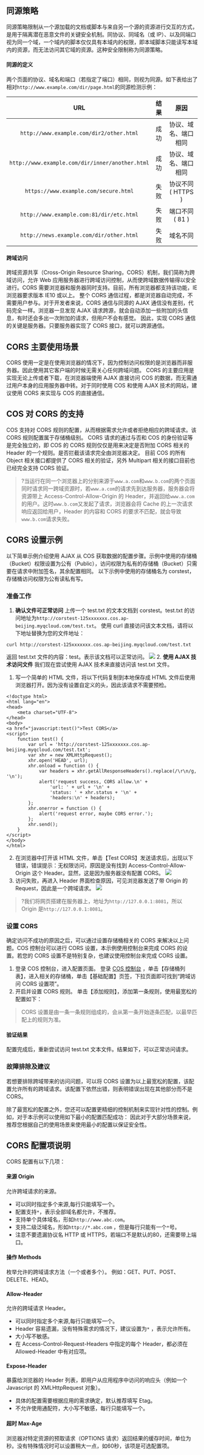## 同源策略
同源策略限制从一个源加载的文档或脚本与来自另一个源的资源进行交互的方式，是用于隔离潜在恶意文件的关键安全机制。同协议、同域名（或 IP）、以及同端口视为同一个域，一个域内的脚本仅仅具有本域内的权限，即本域脚本只能读写本域内的资源，而无法访问其它域的资源。这种安全限制称为同源策略。 

#### 同源的定义
两个页面的协议、域名和端口（若指定了端口）相同，则视为同源。如下表给出了相对`http://www.example.com/dir/page.html`的同源检测示例：

| **URL** | **结果** | **原因** |
|:---------:|:---------:|:---------:|
| `http://www.example.com/dir2/other.html` | 成功 | 协议、域名、端口相同 |
| `http://www.example.com/dir/inner/another.html` |	成功 | 协议、域名、端口相同 |
| `https://www.example.com/secure.html` |	失败	| 协议不同 ( HTTPS ) |
| `http://www.example.com:81/dir/etc.html` |	失败 |	端口不同 ( 81 ) |
|`http://news.example.com/dir/other.html` |	失败 |	域名不同 |

#### 跨域访问
跨域资源共享（Cross-Origin Resource Sharing，CORS）机制，我们简称为跨域访问，允许 Web 应用服务器进行跨域访问控制，从而使跨域数据传输得以安全进行。CORS 需要浏览器和服务器同时支持。目前，所有浏览器都支持该功能，IE 浏览器要求版本 IE10 或以上。
整个 CORS 通信过程，都是浏览器自动完成，不需要用户参与。对于开发者来说，CORS 通信与同源的 AJAX 通信没有差别，代码完全一样。浏览器一旦发现 AJAX 请求跨源，就会自动添加一些附加的头信息，有时还会多出一次附加的请求，但用户不会有感觉。
因此，实现 CORS 通信的关键是服务器。只要服务器实现了 CORS 接口，就可以跨源通信。

## CORS 主要使用场景
CORS 使用一定是在使用浏览器的情况下，因为控制访问权限的是浏览器而非服务器。因此使用其它客户端的时候无需关心任何跨域问题。
CORS 的主要应用是实现无论上传或者下载，在浏览器端使用 AJAX 直接访问 COS 的数据，而无需通过用户本身的应用服务器中转。对于同时使用 COS 和使用 AJAX 技术的网站，建议使用 CORS 来实现与 COS 的直接通信。

## COS 对 CORS 的支持
COS 支持对 CORS 规则的配置，从而根据需求允许或者拒绝相应的跨域请求。该 CORS 规则配置属于存储桶级别。
CORS 请求的通过与否和 COS 的身份验证等是完全独立的，即 COS 的 CORS 规则仅仅是用来决定是否附加 CORS 相关的 Header 的一个规则。是否拦截该请求完全由浏览器决定。
目前 COS 的所有 Object 相关接口都提供了 CORS 相关的验证，另外 Multipart 相关的接口目前也已经完全支持 CORS 验证。
>?当运行在同一个浏览器上的分别来源于`www.a.com`和`www.b.com`的两个页面同时请求同一跨域资源时，若`www.a.com`的请求先到达服务器，服务器会将资源带上 Access-Control-Allow-Origin 的 Header，并返回给`www.a.com`的用户。这时`www.b.com`又发起了请求，浏览器会将 Cache 的上一次请求响应返回给用户，Header 的内容和 CORS 的要求不匹配，就会导致`www.b.com`请求失败。

## CORS 设置示例
以下简单示例介绍使用 AJAX 从 COS 获取数据的配置步骤。示例中使用的存储桶（Bucket）权限设置为公有（Public），访问权限为私有的存储桶（Bucket）只需要在请求中附加签名，其余配置相同。
以下示例中使用的存储桶名为 corstest，存储桶访问权限为公有读私有写。

### 准备工作
1. **确认文件可正常访问**
上传一个 test.txt 的文本文档到 corstest。test.txt 的访问地址为`http://corstest-125xxxxxxx.cos.ap-beijing.myqcloud.com/test.txt`。
使用 curl 直接访问该文本文档，请将以下地址替换为您的文件地址：
```
curl http://corstest-125xxxxxxx.cos.ap-beijing.myqcloud.com/test.txt
```
返回 test.txt 文件的内容：test。表示该文档可以正常访问。
![](https://main.qcloudimg.com/raw/d9e4cee0e6ac49d9774bab3be46bed46.png)
2. **使用 AJAX 技术访问文件**
我们现在尝试使用 AJAX 技术来直接访问该 test.txt 文件。
 1. 写一个简单的 HTML 文件，将以下代码复制到本地保存成 HTML 文件后使用浏览器打开。因为没有设置自定义的头，因此该请求不需要预检。
```
<!doctype html>
<html lang="en">
<head>
    <meta charset="UTF-8">
</head>
<body>
<a href="javascript:test()">Test CORS</a>
<script>
    function test() {
        var url = 'http://corstest-125xxxxxxx.cos.ap-beijing.myqcloud.com/test.txt';
        var xhr = new XMLHttpRequest();
        xhr.open('HEAD', url);
        xhr.onload = function () {
            var headers = xhr.getAllResponseHeaders().replace(/\r\n/g, '\n');
            alert('request success, CORS allow.\n' +
                'url: ' + url + '\n' +
                'status: ' + xhr.status + '\n' +
                'headers:\n' + headers);
        };
        xhr.onerror = function () {
            alert('request error, maybe CORS error.');
        };
        xhr.send();
    }
</script>
</body>
</html>
```
 2. 在浏览器中打开该 HTML 文件，单击【Test CORS】发送请求后，出现以下错误，错误提示：无权限访问，原因是没有找到 Access-Control-Allow-Origin 这个 Header。显然，这是因为服务器没有配置 CORS。
![](https://main.qcloudimg.com/raw/db84b59f4e48ec50b3b577fa116fe7ba.jpg)
 3. 访问失败，再进入 Header 界面检查原因，可见浏览器发送了带 Origin 的 Request，因此是一个跨域请求。
![](https://main.qcloudimg.com/raw/0ba03fd90d9e6bb59785a6ba3b17d812.jpg)
>?我们将网页搭建在服务器上，地址为`http://127.0.0.1:8081`，所以 Origin 是`http://127.0.0.1:8081`。

### 设置 CORS
确定访问不成功的原因之后，可以通过设置存储桶相关的 CORS 来解决以上问题。COS 控制台可以进行 CORS 设置，本示例使用控制台来完成 CORS 的设置。若您的 CORS 设置不是特别复杂，也建议使用控制台来完成 CORS 设置。
1. 登录 COS 控制台，进入配置页面。
登录 [COS 控制台](https://console.cloud.tencent.com/cos5) ，单击【存储桶列表】，进入相关的存储桶，单击【基础配置】页签，下拉页面即可找到“跨域访问 CORS 设置项”。
2. 开启并设置 CORS 规则。 
单击【添加规则】，添加第一条规则，使用最宽松的配置如下：
>CORS 设置是由一条一条规则组成的，会从第一条开始逐条匹配，以最早匹配上的规则为准。

#### 验证结果
配置完成后，重新尝试访问 test.txt 文本文件。结果如下，可以正常访问请求。

### 故障排除及建议
若想要排除跨域带来的访问问题，可以将 CORS 设置为以上最宽松的配置，该配置允许所有的跨域请求。该配置下依然出错，则表明错误出现在其他部分而不是 CORS。

除了最宽松的配置之外，您还可以配置更精细的控制机制来实现针对性的控制。例如，对于本示例可以使用如下最小的配置匹配成功：
因此对于大部分场景来说，推荐您根据自己的使用场景来使用最小的配置以保证安全性。
## CORS 配置项说明
CORS 配置有以下几项：
#### 来源 Origin
允许跨域请求的来源。
- 可以同时指定多个来源,每行只能填写一个。
- 配置支持`*`，表示全部域名都允许，不推荐。
- 支持单个具体域名，形如`http://www.abc.com`。
- 支持二级泛域名，形如`http://*.abc.com` ，但是每行只能有一个`*`号。
- 注意不要遗漏协议名 HTTP 或 HTTPS，若端口不是默认的80，还需要带上端口。

#### 操作 Methods
枚举允许的跨域请求方法（一个或者多个）。
例如：GET、PUT、POST、DELETE、HEAD。

#### Allow-Header
允许的跨域请求 Header。
- 可以同时指定多个来源,每行只能填写一个。
- Header 容易遗漏，没有特殊需求的情况下，建议设置为`*` ，表示允许所有。
- 大小写不敏感。
- 在 Access-Control-Request-Headers 中指定的每个 Header，都必须在 Allowed-Header 中有对应项。

#### Expose-Header
暴露给浏览器的 Header 列表，即用户从应用程序中访问的响应头（例如一个 Javascript 的 XMLHttpRequest 对象）。
- 具体的配置需要根据应用的需求确定，默认推荐填写 Etag。
- 不允许使用通配符，大小写不敏感，每行只能填写一个。

#### 超时 Max-Age
浏览器对特定资源的预取请求（OPTIONS 请求）返回结果的缓存时间，单位为秒。没有特殊情况时可以设置稍大一点，如60秒，该项是可选配置项。
